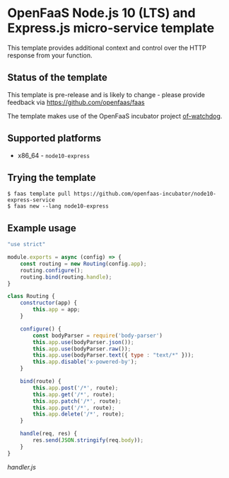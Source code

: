 OpenFaaS Node.js 10 (LTS) and Express.js micro-service template
=============================================

This template provides additional context and control over the HTTP response from your function.

## Status of the template

This template is pre-release and is likely to change - please provide feedback via https://github.com/openfaas/faas

The template makes use of the OpenFaaS incubator project [of-watchdog](https://github.com/openfaas-incubator/of-watchdog).

## Supported platforms

* x86_64 - `node10-express`

## Trying the template

```
$ faas template pull https://github.com/openfaas-incubator/node10-express-service
$ faas new --lang node10-express
```

## Example usage


```js
"use strict"

module.exports = async (config) => {
    const routing = new Routing(config.app);
    routing.configure();
    routing.bind(routing.handle);
}

class Routing {
    constructor(app) {
        this.app = app;
    }

    configure() {
        const bodyParser = require('body-parser')
        this.app.use(bodyParser.json());
        this.app.use(bodyParser.raw());
        this.app.use(bodyParser.text({ type : "text/*" }));
        this.app.disable('x-powered-by');        
    }

    bind(route) {
        this.app.post('/*', route);
        this.app.get('/*', route);
        this.app.patch('/*', route);
        this.app.put('/*', route);
        this.app.delete('/*', route);
    }

    handle(req, res) {
        res.send(JSON.stringify(req.body));
    }
}
```

*handler.js*
